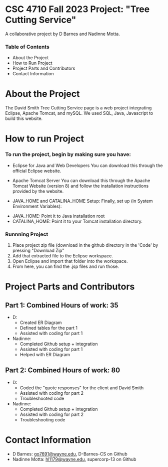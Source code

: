 # CSC 4710 Fall 2023 Project: "Tree Cutting Service"
A collaborative project by D Barnes and Nadinne Motta. 

### Table of Contents
+ About the Project
+ How to Run Project
+ Project Parts and Contributors
+ Contact Information

# About the Project
The David Smith Tree Cutting Service page is a web project integrating Eclipse, Apache Tomcat, and mySQL. We used SQL, Java, Javascript to build this website. 

# How to run Project
### To run the project, begin by making sure you have:
+ Eclipse for Java and Web Developers
You can download this through the official Eclipse website.

+ Apache Tomcat Server
You can download this through the Apache Tomcat Website (version 8) and follow the installation instructions provided by the website.

+ JAVA_HOME and CATALINA_HOME Setup:
Finally, set up (in System Environment Variables):
* JAVA_HOME: Point it to Java installation root
* CATALINA_HOME: Point it to your Tomcat installation directory.

### Runnning Project
1. Place project zip file (download in the github directory in the 'Code' by pressing "Download Zip"
2. Add that extracted file to the Eclipse workspace.
3. Open Eclipse and import that folder into the workspace.
4. From here, you can find the .jsp files and run those. 

# Project Parts and Contributors
## Part 1: Combined Hours of work: 35
+ D:
  - Created ER Diagram
  - Defined tables for the part 1
  - Assisted with coding for part 1
+ Nadinne:
  - Completed Github setup + integration
  - Assisted with coding for part 1
  - Helped with ER Diagram

## Part 2: Combined Hours of work: 80
+ D:
  - Coded the "quote responses" for the client and David Smith
  - Assisted with coding for part 2
  - Troubleshooted code
+ Nadinne:
  - Completed Github setup + integration
  - Assisted with coding for part 2
  - Troubleshooting code
    
# Contact Information
- D Barnes: go7691@wayne.edu, D-Barnes-CS on Github
- Nadinne Motta: hl1179@wayne.edu, supercorp-13 on Github
